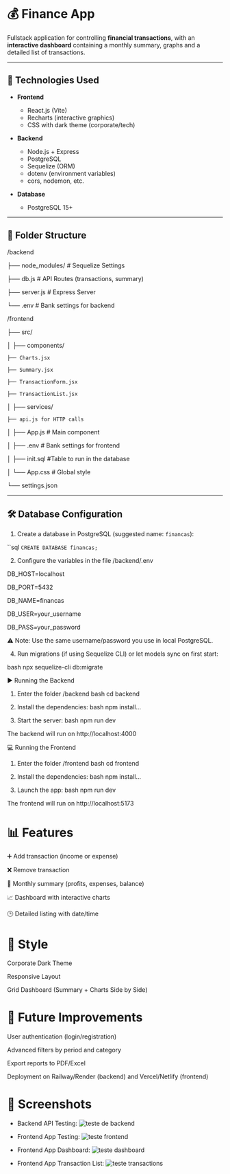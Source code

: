 # 💰 Finance App

Fullstack application for controlling **financial transactions**, with an **interactive dashboard** containing a monthly summary, graphs and a detailed list of transactions.

---

## 🚀 Technologies Used

- **Frontend**
  - React.js (Vite)
  - Recharts (interactive graphics)
  - CSS with dark theme (corporate/tech)

- **Backend**
  - Node.js + Express
  - PostgreSQL
  - Sequelize (ORM)
  - dotenv (environment variables)
  - cors, nodemon, etc.

- **Database**
  - PostgreSQL 15+

---

## 📂 Folder Structure
/backend

├── node_modules/ # Sequelize Settings

├── db.js # API Routes (transactions, summary)

├── server.js # Express Server

└── .env # Bank settings for backend

/frontend

├── src/

│ ├── components/ 

    ├── Charts.jsx
    
    ├── Summary.jsx
    
    ├── TransactionForm.jsx
    
    ├── TransactionList.jsx  

│ ├── services/ 

    ├── api.js for HTTP calls

│ ├── App.js # Main component

│ ├── .env # Bank settings for frontend

│ ├── init.sql #Table to run in the database

│ └── App.css # Global style

└── settings.json

---

## 🛠️ Database Configuration

1. Create a database in PostgreSQL (suggested name: `financas`):

``sql
`CREATE DATABASE financas;`

2. Configure the variables in the file /backend/.env

DB_HOST=localhost

DB_PORT=5432

DB_NAME=financas

DB_USER=your_username

DB_PASS=your_password

⚠️ Note: Use the same username/password you use in local PostgreSQL.

4. Run migrations (if using Sequelize CLI) or let models sync on first start:

bash
   npx sequelize-cli db:migrate

▶️ Running the Backend

1. Enter the folder /backend
bash
  cd backend

2. Install the dependencies:
bash
  npm install...

3. Start the server:
bash
  npm run dev

The backend will run on http://localhost:4000

💻 Running the Frontend

1. Enter the folder /frontend
bash
  cd frontend

2. Install the dependencies:
bash
  npm install...

3. Launch the app:
bash
  npm run dev

The frontend will run on http://localhost:5173

# 📊 Features

➕ Add transaction (income or expense)

❌ Remove transaction

📑 Monthly summary (profits, expenses, balance)

📈 Dashboard with interactive charts

🕒 Detailed listing with date/time


# 🎨 Style

Corporate Dark Theme

Responsive Layout

Grid Dashboard (Summary + Charts Side by Side)


# 🔮 Future Improvements

User authentication (login/registration)

Advanced filters by period and category

Export reports to PDF/Excel

Deployment on Railway/Render (backend) and Vercel/Netlify (frontend)

# 📸 Screenshots

- Backend API Testing:
![teste de backend](https://github.com/user-attachments/assets/fbe94c8b-bf59-4bc7-943c-3002bad6a63b)

- Frontend App Testing:
![teste frontend](https://github.com/user-attachments/assets/49beb6e2-df65-44cf-a720-503bfe1d397d)

- Frontend App Dashboard:
![teste dashboard](https://github.com/user-attachments/assets/5dad0bf3-05c7-4647-b5b1-1ab2518d5b14)

- Frontend App Transaction List:
![teste transactions](https://github.com/user-attachments/assets/b103b78f-0434-4cd5-8610-f96863a38b47)
